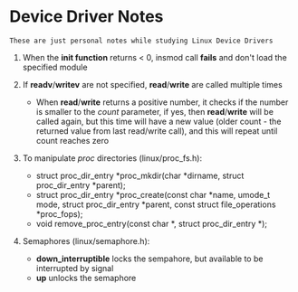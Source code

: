 Device Driver Notes
===================
`These are just personal notes while studying Linux Device Drivers`

1. When the **init function** returns < 0, insmod call **fails** and don't load the specified module
2. If **readv**/**writev** are not specified, **read**/**write** are called multiple times
   - When **read**/**write** returns a positive number, it checks if the number is smaller to the *count* parameter, if yes, then **read**/**write** will be called again, but this time will have a new value (older count - the returned value from last read/write call), and this will repeat until count reaches zero
3. To manipulate *proc* directories (linux/proc_fs.h):
   - struct proc_dir_entry *proc_mkdir(char *dirname, struct proc_dir_entry *parent);
   - struct proc_dir_entry *proc_create(const char *name, umode_t mode, struct proc_dir_entry *parent,
                                          const struct file_operations *proc_fops);
   - void remove_proc_entry(const char *, struct proc_dir_entry *);
   
4. Semaphores (linux/semaphore.h):
   - **down_interruptible** locks the sempahore, but available to be interrupted by signal
   - **up** unlocks the semaphore
